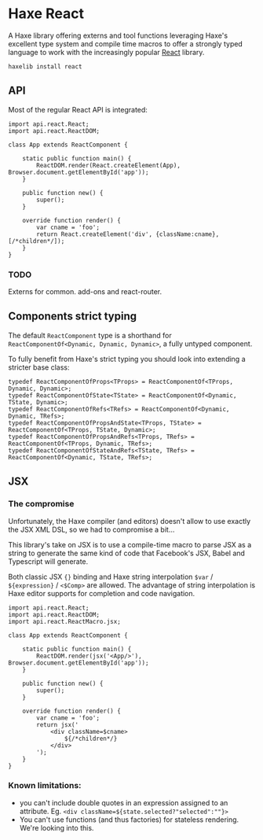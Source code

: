 # Haxe React

A Haxe library offering externs and tool functions leveraging Haxe's excellent type system and 
compile time macros to offer a strongly typed language to work with the increasingly popular 
[React](https://facebook.github.io/react/) library.

	haxelib install react

## API

Most of the regular React API is integrated:

	import api.react.React;
	import api.react.ReactDOM;

	class App extends ReactComponent {

		static public function main() {
			ReactDOM.render(React.createElement(App), Browser.document.getElementById('app'));
		}
	
		public function new() {
			super();
		}
	
		override function render() {
			var cname = 'foo';
			return React.createElement('div', {className:cname}, [/*children*/]);
		}
	}

### TODO

Externs for common. add-ons and react-router.

## Components strict typing

The default `ReactComponent` type is a shorthand for `ReactComponentOf<Dynamic, Dynamic, Dynamic>`,
a fully untyped component.

To fully benefit from Haxe's strict typing you should look into extending a stricter base class:

	typedef ReactComponentOfProps<TProps> = ReactComponentOf<TProps, Dynamic, Dynamic>;
	typedef ReactComponentOfState<TState> = ReactComponentOf<Dynamic, TState, Dynamic>;
	typedef ReactComponentOfRefs<TRefs> = ReactComponentOf<Dynamic, Dynamic, TRefs>;
	typedef ReactComponentOfPropsAndState<TProps, TState> = ReactComponentOf<TProps, TState, Dynamic>;
	typedef ReactComponentOfPropsAndRefs<TProps, TRefs> = ReactComponentOf<TProps, Dynamic, TRefs>;
	typedef ReactComponentOfStateAndRefs<TState, TRefs> = ReactComponentOf<Dynamic, TState, TRefs>;

## JSX

### The compromise 

Unfortunately, the Haxe compiler (and editors) doesn't allow to use exactly the JSX XML DSL, 
so we had to compromise a bit...

This library's take on JSX is to use a compile-time macro to parse JSX as a string to generate
the same kind of code that Facebook's JSX, Babel and Typescript will generate.

Both classic JSX `{}` binding and Haxe string interpolation `$var` / `${expression}` / `<$Comp>` 
are allowed. The advantage of string interpolation is Haxe editor supports for completion and
code navigation.
	
	import api.react.React;
	import api.react.ReactDOM;
	import api.react.ReactMacro.jsx;

	class App extends ReactComponent {

		static public function main() {
			ReactDOM.render(jsx('<App/>'), Browser.document.getElementById('app'));
		}
	
		public function new() {
			super();
		}
	
		override function render() {
			var cname = 'foo';
			return jsx('
				<div className=$cname>
					${/*children*/}
				</div>
			');
		}
	}

### Known limitations: 

- you can't include double quotes in an expression assigned to an attribute.
Eg. `<div className=${state.selected?"selected":""}>`
- You can't use functions (and thus factories) for stateless rendering. We're looking into this. 
 
